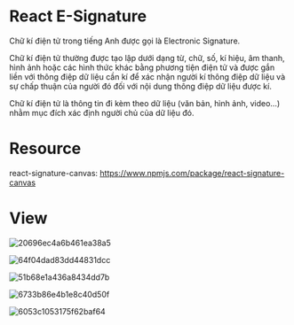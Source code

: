 # React E-Signature
Chữ kí điện tử trong tiếng Anh được gọi là Electronic Signature.

Chữ kí điện tử thường được tạo lập dưới dạng từ, chữ, số, kí hiệu, âm thanh, hình ảnh hoặc các hình thức khác bằng phương tiện điện tử và được gắn liền với thông điệp dữ liệu cần kí để xác nhận người kí thông điệp dữ liệu và sự chấp thuận của người đó đối với nội dung thông điệp dữ liệu được kí.   

Chữ kí điện tử là thông tin đi kèm theo dữ liệu (văn bản, hình ảnh, video...) nhằm mục đích xác định người chủ của dữ liệu đó.


# Resource

react-signature-canvas: https://www.npmjs.com/package/react-signature-canvas



# View

![20696ec4a6b461ea38a5](https://user-images.githubusercontent.com/93653410/194322216-3586b826-c3af-46ca-908c-f21daca50988.jpg)


![64f04dad83dd44831dcc](https://user-images.githubusercontent.com/93653410/194322436-fbca6d84-8ad1-48a9-94d9-e67f4527093e.jpg)


![51b68e1a436a8434dd7b](https://user-images.githubusercontent.com/93653410/194322597-e95356c9-4e4f-4c56-9051-bede4f83ece2.jpg)


![6733b86e4b1e8c40d50f](https://user-images.githubusercontent.com/93653410/194322753-4fd0502a-b351-4163-abf0-12b9d2b00395.jpg)


![6053c1053175f62baf64](https://user-images.githubusercontent.com/93653410/194322859-972aebc9-3c02-4967-80ef-351c7d7bc3b8.jpg)
